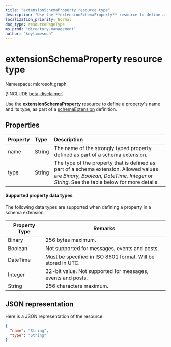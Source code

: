 ```yaml
---
title: "extensionSchemaProperty resource type"
description: "Use the **extensionSchemaProperty** resource to define a property's name and its type, as part of a schemaExtension definition."
localization_priority: Normal
doc_type: resourcePageType
ms.prod: "directory-management"
author: "keylimesoda"
---
```


# extensionSchemaProperty resource type

Namespace: microsoft.graph

[!INCLUDE [beta-disclaimer](../../includes/beta-disclaimer.md)]

Use the **extensionSchemaProperty** resource to define a property's name and its type, as part of a [schemaExtension](schemaextension.md) definition.


## Properties
| Property	   | Type	|Description|
|:---------------|:--------|:----------|
|name|String| The name of the strongly typed property defined as part of a schema extension.|
|type|String| The type of the property that is defined as part of a schema extension.  Allowed values are *Binary, Boolean, DateTime, Integer* or *String*.  See the table below for more details.|

#### Supported property data types 
The following data types are supported when defining a property in a schema extension:

| Property Type | Remarks |
|-------------|------------|
| Binary | 256 bytes maximum. |
| Boolean | Not supported for messages, events and posts. |
| DateTime | Must be specified in ISO 8601 format. Will be stored in UTC. |
| Integer | 32-bit value. Not supported for messages, events and posts. |
| String | 256 characters maximum. |

## JSON representation
Here is a JSON representation of the resource.

<!-- {
  "blockType": "resource",
  "optionalProperties": [

  ],
  "@odata.type": "microsoft.graph.extensionSchemaProperty"
}-->

```json
{
  "name": "String",
  "type": "String"
}

```

<!-- uuid: 8fcb5dbc-d5aa-4681-8e31-b001d5168d79
2015-10-25 14:57:30 UTC -->
<!--
{
  "type": "#page.annotation",
  "description": "extensionSchemaProperty resource",
  "keywords": "",
  "section": "documentation",
  "tocPath": "",
  "suppressions": []
}
-->


